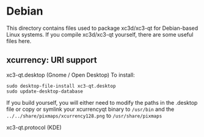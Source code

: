 
Debian
====================
This directory contains files used to package xc3d/xc3-qt
for Debian-based Linux systems. If you compile xc3d/xc3-qt yourself, there are some useful files here.

## xcurrency: URI support ##


xc3-qt.desktop  (Gnome / Open Desktop)
To install:

	sudo desktop-file-install xc3-qt.desktop
	sudo update-desktop-database

If you build yourself, you will either need to modify the paths in
the .desktop file or copy or symlink your xcurrencyqt binary to `/usr/bin`
and the `../../share/pixmaps/xcurrency128.png` to `/usr/share/pixmaps`

xc3-qt.protocol (KDE)

